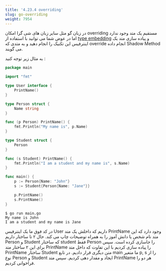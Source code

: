 ```yaml
---
title: '4.23.4 overriding'
slug: go-overriding
weight: 7954
---
```


در زبان گو مثل سایر زبان های شی گرا امکان overriding مستقیم یک متد وجود ندارد اما در عوض شما می توانید با استفاده از [type embedding](../../../chapter-2/type-embedding/) و پیاده سازی متد یک اینترفیس این تکنیک را انجام دهید و به متدی که override انجام داده Shadow Method می گویند.

به مثال زیر توجه کنید :

```go
package main

import "fmt"

type User interface {
	PrintName()
}

type Person struct {
	Name string
}

func (p Person) PrintName() {
	fmt.Println("My name is", p.Name)
}

type Student struct {
	Person
}

func (s Student) PrintName() {
	fmt.Println("I am a student and my name is", s.Name)
}

func main() {
	p := Person{Name: "John"}
	s := Student{Person{Name: "Jane"}}

	p.PrintName()
	s.PrintName()
}
```
```shell
$ go run main.go
My name is John
I am a student and my name is Jane
```

در کد فوق ما یک اینترفیس User داریم که داخلش یک متد PrintName وجود دارد که این متد نام شخص یا دانش آموز را به همراه توضیحات چاپ می کند.
حال ۲ تا ساختار داریم Person و Student که ساختار student فقط Person را جاسازی کرده است. سپس برای این ۲ ساختار متد PrintName را پیاده سازی کردیم با این تفاوت که داخل متد PrintName ساختار Student متن دیگری قرار دادیم. در تابع main ما متغیر p, s را از نوع Person و Student ایجاد و مقدار دهی کردیم. سپس متد PrintName هر دو را فراخوانی کردیم.